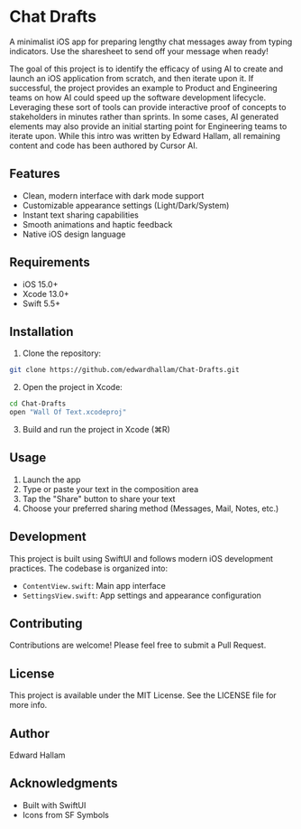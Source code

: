 # Chat Drafts

A minimalist iOS app for preparing lengthy chat messages away from typing indicators. Use the sharesheet to send off your message when ready!

The goal of this project is to identify the efficacy of using AI to create and launch an iOS application from scratch, and then iterate upon it. If successful, the project provides an example to Product and Engineering teams on how AI could speed up the software development lifecycle. Leveraging these sort of tools can provide interactive proof of concepts to stakeholders in minutes rather than sprints. In some cases, AI generated elements may also provide an initial starting point for Engineering teams to iterate upon. While this intro was written by Edward Hallam, all remaining content and code has been authored by Cursor AI.

## Features

- Clean, modern interface with dark mode support
- Customizable appearance settings (Light/Dark/System)
- Instant text sharing capabilities
- Smooth animations and haptic feedback
- Native iOS design language

## Requirements

- iOS 15.0+
- Xcode 13.0+
- Swift 5.5+

## Installation

1. Clone the repository:
```bash
git clone https://github.com/edwardhallam/Chat-Drafts.git
```

2. Open the project in Xcode:
```bash
cd Chat-Drafts
open "Wall Of Text.xcodeproj"
```

3. Build and run the project in Xcode (⌘R)

## Usage

1. Launch the app
2. Type or paste your text in the composition area
3. Tap the "Share" button to share your text
4. Choose your preferred sharing method (Messages, Mail, Notes, etc.)

## Development

This project is built using SwiftUI and follows modern iOS development practices. The codebase is organized into:

- `ContentView.swift`: Main app interface
- `SettingsView.swift`: App settings and appearance configuration

## Contributing

Contributions are welcome! Please feel free to submit a Pull Request.

## License

This project is available under the MIT License. See the LICENSE file for more info.

## Author

Edward Hallam

## Acknowledgments

- Built with SwiftUI
- Icons from SF Symbols 
